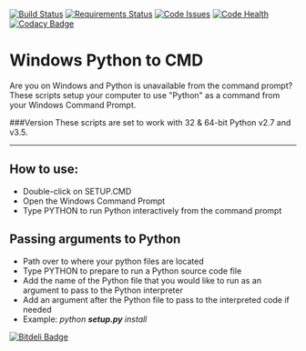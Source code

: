 [![Build Status](https://travis-ci.org/genome21/Win-Python2Cmd.svg?branch=master)](https://travis-ci.org/genome21/Win-Python2Cmd)
[![Requirements Status](https://requires.io/github/genome21/Win-Python2Cmd/requirements.svg?branch=master)](https://requires.io/github/genome21/Win-Python2Cmd/requirements/?branch=master)
[![Code Issues](https://www.quantifiedcode.com/api/v1/project/ba78f1532fc8400d8c3553d9a9e7e38c/badge.svg)](https://www.quantifiedcode.com/app/project/ba78f1532fc8400d8c3553d9a9e7e38c)
[![Code Health](https://landscape.io/github/genome21/Win-Python2Cmd/master/landscape.svg?style=flat)](https://landscape.io/github/genome21/Win-Python2Cmd/master)
[![Codacy Badge](https://api.codacy.com/project/badge/grade/881caa3f903a43d7936a4b978a53ffb1)](https://www.codacy.com/app/thecainvestors/Win-Python2Cmd)

# Windows Python to CMD

Are you on Windows and Python is unavailable from the command prompt?  These scripts setup your computer to use "Python" as a command from your Windows Command Prompt.

###Version
These scripts are set to work with 32 & 64-bit Python v2.7 and v3.5.
<hr>

## How to use:

* Double-click on SETUP.CMD
* Open the Windows Command Prompt
* Type PYTHON to run Python interactively from the command prompt

## Passing arguments to Python

* Path over to where your python files are located
* Type PYTHON to prepare to run a Python source code file
* Add the name of the Python file that you would like to run as an argument to pass to the Python interpreter
* Add an argument after the Python file to pass to the interpreted code if needed
* Example: <i>python <b>setup.py</b> install</i>

[![Bitdeli Badge](https://d2weczhvl823v0.cloudfront.net/genome21/win-python2cmd/trend.png)](https://bitdeli.com/free "Bitdeli Badge")

